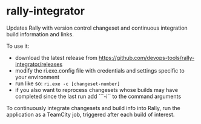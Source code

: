 rally-integrator
================

Updates Rally with version control changeset and continuous integration build information and links.

To use it:
 - download the latest release from https://github.com/devops-tools/rally-integrator/releases
 - modify the ri.exe.config file with credentials and settings specific to your environment
 - run like so: ```ri.exe -c [changeset-number]```
 - if you also want to reprocess changesets whose builds may have completed since the last run add ```-i`` to the command arguments

To continuously integrate changesets and build info into Rally, run the application as a TeamCity job, triggered after each build of interest.
